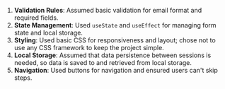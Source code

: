 1. **Validation Rules**: Assumed basic validation for email format and required fields.
2. **State Management**: Used `useState` and `useEffect` for managing form state and local storage.
3. **Styling**: Used basic CSS for responsiveness and layout; chose not to use any CSS framework to keep the project simple.
4. **Local Storage**: Assumed that data persistence between sessions is needed, so data is saved to and retrieved from local storage.
5. **Navigation**: Used buttons for navigation and ensured users can't skip steps.
